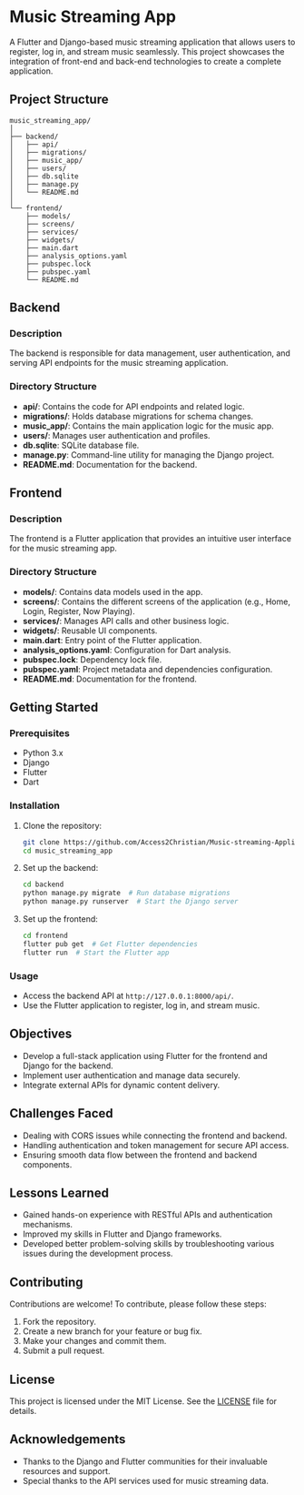 
# Music Streaming App

A Flutter and Django-based music streaming application that allows users to register, log in, and stream music seamlessly. This project showcases the integration of front-end and back-end technologies to create a complete application.

## Project Structure

```plaintext
music_streaming_app/
│
├── backend/
│   ├── api/
│   ├── migrations/
│   ├── music_app/
│   ├── users/
│   ├── db.sqlite
│   ├── manage.py
│   └── README.md
│
└── frontend/
    ├── models/
    ├── screens/
    ├── services/
    ├── widgets/
    ├── main.dart
    ├── analysis_options.yaml
    ├── pubspec.lock
    ├── pubspec.yaml
    └── README.md
```

## Backend

### Description
The backend is responsible for data management, user authentication, and serving API endpoints for the music streaming application.

### Directory Structure
- **api/**: Contains the code for API endpoints and related logic.
- **migrations/**: Holds database migrations for schema changes.
- **music_app/**: Contains the main application logic for the music app.
- **users/**: Manages user authentication and profiles.
- **db.sqlite**: SQLite database file.
- **manage.py**: Command-line utility for managing the Django project.
- **README.md**: Documentation for the backend.

## Frontend

### Description
The frontend is a Flutter application that provides an intuitive user interface for the music streaming app.

### Directory Structure
- **models/**: Contains data models used in the app.
- **screens/**: Contains the different screens of the application (e.g., Home, Login, Register, Now Playing).
- **services/**: Manages API calls and other business logic.
- **widgets/**: Reusable UI components.
- **main.dart**: Entry point of the Flutter application.
- **analysis_options.yaml**: Configuration for Dart analysis.
- **pubspec.lock**: Dependency lock file.
- **pubspec.yaml**: Project metadata and dependencies configuration.
- **README.md**: Documentation for the frontend.

## Getting Started

### Prerequisites
- Python 3.x
- Django
- Flutter
- Dart

### Installation

1. Clone the repository:

   ```bash
   git clone https://github.com/Access2Christian/Music-streaming-Application.git
   cd music_streaming_app
   ```

2. Set up the backend:

   ```bash
   cd backend
   python manage.py migrate  # Run database migrations
   python manage.py runserver  # Start the Django server
   ```

3. Set up the frontend:

   ```bash
   cd frontend
   flutter pub get  # Get Flutter dependencies
   flutter run  # Start the Flutter app
   ```

### Usage
- Access the backend API at `http://127.0.0.1:8000/api/`.
- Use the Flutter application to register, log in, and stream music.

## Objectives
- Develop a full-stack application using Flutter for the frontend and Django for the backend.
- Implement user authentication and manage data securely.
- Integrate external APIs for dynamic content delivery.

## Challenges Faced
- Dealing with CORS issues while connecting the frontend and backend.
- Handling authentication and token management for secure API access.
- Ensuring smooth data flow between the frontend and backend components.

## Lessons Learned
- Gained hands-on experience with RESTful APIs and authentication mechanisms.
- Improved my skills in Flutter and Django frameworks.
- Developed better problem-solving skills by troubleshooting various issues during the development process.

## Contributing
Contributions are welcome! To contribute, please follow these steps:
1. Fork the repository.
2. Create a new branch for your feature or bug fix.
3. Make your changes and commit them.
4. Submit a pull request.

## License
This project is licensed under the MIT License. See the [LICENSE](./LICENSE) file for details.

## Acknowledgements
- Thanks to the Django and Flutter communities for their invaluable resources and support.
- Special thanks to the API services used for music streaming data.
